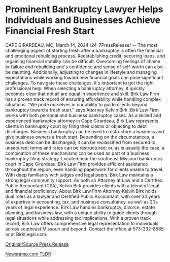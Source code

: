 # Prominent Bankruptcy Lawyer Helps Individuals and Businesses Achieve Financial Fresh Start

CAPE GIRARDEAU, MO, March 14, 2024 /24-7PressRelease/ -- The most challenging aspect of starting fresh after a bankruptcy is often the financial and emotional rebuilding process. Reestablishing credit, securing loans, and regaining financial stability can be difficult. Overcoming feelings of shame or failure and rebuilding one's confidence and sense of self-worth can also be daunting. Additionally, adjusting to changes in lifestyle and managing expectations while working toward new financial goals can pose significant challenges.  To navigate these challenges, it's important to get the right professional help. When selecting a bankruptcy attorney, it quickly becomes clear that not all are equal in experience and skill. Birk Law Firm has a proven track record of ensuring affordability while handling complex situations.  "We pride ourselves in our ability to guide clients beyond bankruptcy toward a fresh start," says Attorney Kelvin Birk.   Birk Law Firm works with both personal and business bankruptcy cases. As a skilled and experienced bankruptcy attorney in Cape Girardeau, Birk Law represents clients in bankruptcy court by filing their claims or objecting to debt discharges.   Business bankruptcy can be used to restructure a business and give business owners a fresh start. Depending on the circumstances, a business debt can be discharged; it can be reclassified from secured to unsecured; terms and rates can be restructured; or, as is usually the case, a combination of these mechanisms can be used as part of a business bankruptcy filing strategy.  Located near the southeast Missouri bankruptcy court in Cape Girardeau, Birk Law Firm provides efficient assistance throughout the region, even handling paperwork for clients unable to travel. With deep familiarity with judges and legal peers, Birk Law maintains a strong legal community rapport.   As both an Attorney at Law and a Certified Public Accountant (CPA), Kelvin Birk provides clients with a blend of legal and financial proficiency.  About Birk Law Firm Attorney Kelvin Birk holds dual roles as a lawyer and Certified Public Accountant, with over 30 years of expertise in accounting, tax, and business consultancy, as well as 20+ years of legal experience. Birk Law handles bankruptcy, divorce, estate planning, and business law, with a unique ability to guide clients through legal situations while addressing tax implications. With a proven track record, Birk Law offers comprehensive legal representation to individuals across southeast Missouri and beyond. Contact the office at 573-332-8585 or at BirkLegal.com. 

[Original/Source Press Release](https://www.24-7pressrelease.com/press-release/509214/prominent-bankruptcy-lawyer-helps-individuals-and-businesses-achieve-financial-fresh-start) 

[Newsramp.com TLDR](https://newsramp.com/None) 